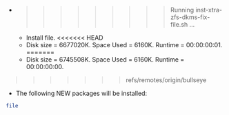 * >>>>>>>>> Running inst-xtra-zfs-dkms-fix-file.sh ...
  * Install file.
<<<<<<< HEAD
  * Disk size = 6677020K. Space Used = 6160K. Runtime = 00:00:00:01.
=======
  * Disk size = 6745508K. Space Used = 6160K. Runtime = 00:00:00:00.
>>>>>>> refs/remotes/origin/bullseye
  * The following NEW packages will be installed:
  ```bash
file
  ```
